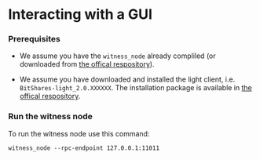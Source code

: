 # Interacting with a GUI
### Prerequisites
* We assume  you have the `witness_node` already compliled (or downloaded from [the offical respository](https://github.com/bitshares/bitshares-2/releases/latest)).

* We assume you have downloaded and installed the light client, i.e. `BitShares-light_2.0.XXXXXX`. The installation package is available in [the offical respository](https://github.com/bitshares/bitshares-2/releases/latest).

### Run the witness node
To run the witness node use this command:
```
witness_node --rpc-endpoint 127.0.0.1:11011
```

